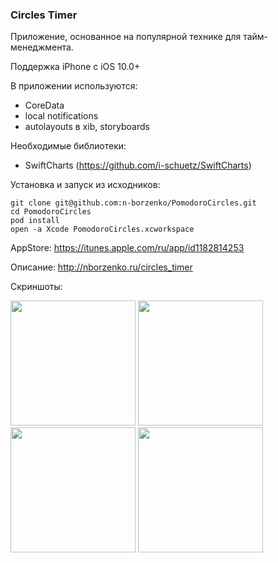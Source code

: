 ### Circles Timer

Приложение, основанное на популярной технике для тайм-менеджмента.

Поддержка iPhone с iOS 10.0+

В приложении используются:
- CoreData
- local notifications
- autolayouts в xib, storyboards

Необходимые библиотеки: 

- SwiftCharts (https://github.com/i-schuetz/SwiftCharts)

Установка и запуск из исходников:

```
git clone git@github.com:n-borzenko/PomodoroCircles.git
cd PomodoroCircles
pod install
open -a Xcode PomodoroCircles.xcworkspace
```

AppStore: https://itunes.apple.com/ru/app/id1182814253

Описание: http://nborzenko.ru/circles_timer

Скриншоты: 

<img src="http://nborzenko.ru/circles_timer/github/1.png" width="200">
<img src="http://nborzenko.ru/circles_timer/github/2.png" width="200">
<img src="http://nborzenko.ru/circles_timer/github/3.png" width="200">
<img src="http://nborzenko.ru/circles_timer/github/4.png" width="200">
